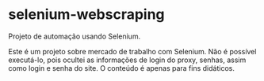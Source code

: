 # selenium-webscraping
Projeto de automação usando Selenium.

Este é um projeto sobre mercado de trabalho com Selenium. Não é possível executá-lo, pois ocultei as informações de login do proxy, senhas, assim como login e senha do site. O conteúdo é apenas para fins didáticos.
